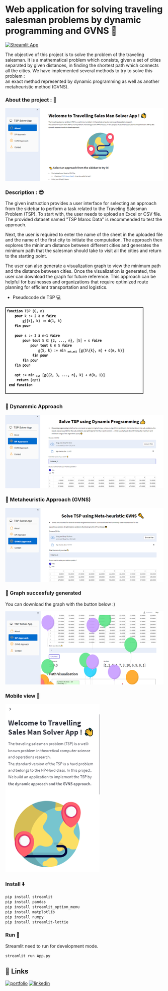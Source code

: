# Web application for solving traveling salesman problems by dynamic programming and GVNS :penguin:
[![Streamlit App](https://static.streamlit.io/badges/streamlit_badge_black_white.svg)](https://boutainaelyaziji-tsp-project-app-cod2bj.streamlit.app/)


The objective of this project is to solve the problem of the traveling salesman. It is a
mathematical problem which consists, given a set of cities separated by given distances,
in finding the shortest path which connects all the cities.
We have implemented several methods to try to solve this problem :<br/> an exact method
represented by dynamic programming as well as another metaheuristic method (GVNS).

</p>

### About  __the project__ : :100:
 
<div align="center" >

<img  src="https://github.com/FatimaEzzahraElAyadi/TSP_Project/blob/master/imgs/HomePage.png" >
 
</a>

</div>

### Description : :sunglasses:
<p>
The given instruction provides a user interface for selecting an approach from the sidebar to perform a task related to the Traveling Salesman Problem (TSP). To start with, the user needs to upload an Excel or CSV file. The provided dataset named "TSP Maroc Data" is recommended to test the approach.
</p>
<p>
Next, the user is required to enter the name of the sheet in the uploaded file and the name of the first city to initiate the computation. The approach then explores the minimum distance between different cities and generates the minimum path that the salesman should take to visit all the cities and return to the starting point.
</p>
<p>
The user can also generate a visualization graph to view the minimum path and the distance between cities. Once the visualization is generated, the user can download the graph for future reference. This approach can be helpful for businesses and organizations that require optimized route planning for efficient transportation and logistics.

- Pseudocode de TSP :computer:

<img  src="https://github.com/FatimaEzzahraElAyadi/TSP_Project/blob/master/imgs/pseudo_code.png" >

### :full_moon_with_face: Dynammic Approach 
<img  src="https://github.com/FatimaEzzahraElAyadi/TSP_Project/blob/master/imgs/DP.png" >

### :new_moon_with_face: Metaheuristic Approach (GVNS)
<img  src="https://github.com/FatimaEzzahraElAyadi/TSP_Project/blob/master/imgs/GVNS.png" >

 ### :balloon: Graph succesfuly generated 
 You can download the graph with the button below :) 
 
 <img  src="https://github.com/FatimaEzzahraElAyadi/TSP_Project/blob/master/imgs/Graph_succes.png" >
 
### Mobile view :vibration_mode:
<img  src="https://github.com/FatimaEzzahraElAyadi/TSP_Project/blob/master/imgs/mobile.png" >

### Install :arrow_down:

```shell script
pip install streamlit
pip install pandas 
pip install streamlit_option_menu
pip install matplotlib
pip install numpy
pip install streamlit-lottie

```

### Run :running:

Streamlit need to run for development mode.

```shell script
streamlit run App.py
```


## 🔗 Links
[![portfolio](https://img.shields.io/badge/my_portfolio-000?style=for-the-badge&logo=ko-fi&logoColor=white)](https://github.com/FatimaEzzahraElAyadi/)
[![linkedin](https://img.shields.io/badge/linkedin-0A66C2?style=for-the-badge&logo=linkedin&logoColor=white)](https://www.linkedin.com/in/fatima-ezzahra-el-ayadi-977bb5196/)
